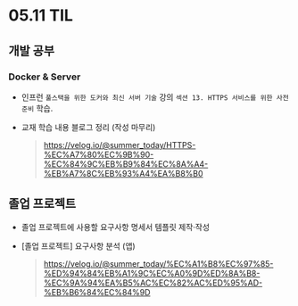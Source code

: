 <h1> 05.11 TIL </h1>

## 개발 공부
### Docker & Server
  - 인프런 `풀스택을 위한 도커와 최신 서버 기술` 강의 `섹션 13. HTTPS 서비스를 위한 사전 준비` 학습.

  - 교재 학습 내용 블로그 정리 (작성 마무리)
     > https://velog.io/@summer_today/HTTPS-%EC%A7%80%EC%9B%90-%EC%84%9C%EB%B9%84%EC%8A%A4-%EB%A7%8C%EB%93%A4%EA%B8%B0


## 졸업 프로젝트
- 졸업 프로젝트에 사용할 요구사항 명세서 템플릿 제작·작성

- [졸업 프로젝트] 요구사항 분석 (앱)
   > https://velog.io/@summer_today/%EC%A1%B8%EC%97%85-%ED%94%84%EB%A1%9C%EC%A0%9D%ED%8A%B8-%EC%9A%94%EA%B5%AC%EC%82%AC%ED%95%AD-%EB%B6%84%EC%84%9D